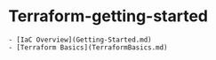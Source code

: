 # Terraform-getting-started
    - [IaC Overview](Getting-Started.md)
    - [Terraform Basics](TerraformBasics.md)
